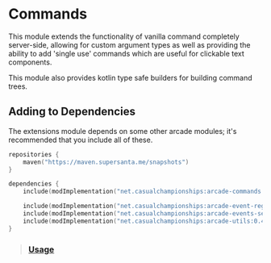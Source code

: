 # Commands

This module extends the functionality of vanilla command completely server-side, allowing
for custom argument types as well as providing the ability to add 'single use' commands
which are useful for clickable text components.

This module also provides kotlin type safe builders for building command trees.

## Adding to Dependencies

The extensions module depends on some other arcade modules; it's recommended that you
include all of these.

```kts
repositories {
    maven("https://maven.supersanta.me/snapshots")
}

dependencies {
    include(modImplementation("net.casualchampionships:arcade-commands:0.4.0-alpha.15+1.21.4")!!)

    include(modImplementation("net.casualchampionships:arcade-event-registry:0.4.0-alpha.15+1.21.4")!!)
    include(modImplementation("net.casualchampionships:arcade-events-server:0.4.0-alpha.15+1.21.4")!!)
    include(modImplementation("net.casualchampionships:arcade-utils:0.4.0-alpha.15+1.21.4")!!)
}
```

> ### [Usage](usage.md)